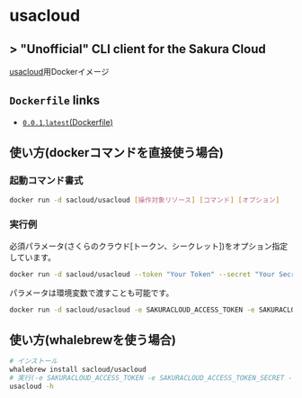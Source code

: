 # usacloud

## > "Unofficial" CLI client for the Sakura Cloud

[usacloud](https://github.com/sacloud/usacloud)用Dockerイメージ

## `Dockerfile` links

- [`0.0.1`,`latest`(Dockerfile)](https://github.com/sacloud/usacloud-docker/tree/master/0.0.1/)

## 使い方(dockerコマンドを直接使う場合)

### 起動コマンド書式

```bash
docker run -d sacloud/usacloud [操作対象リソース] [コマンド] [オプション]
```

### 実行例

必須パラメータ(さくらのクラウド[トークン、シークレット])をオプション指定しています。

```bash
docker run -d sacloud/usacloud --token "Your Token" --secret "Your Secret"
```

パラメータは環境変数で渡すことも可能です。

```bash
docker run -d sacloud/usacloud -e SAKURACLOUD_ACCESS_TOKEN -e SAKURACLOUD_ACCESS_TOKEN_SECRET
```

## 使い方(whalebrewを使う場合)

```bash
# インストール
whalebrew install sacloud/usacloud
# 実行(-e SAKURACLOUD_ACCESS_TOKEN -e SAKURACLOUD_ACCESS_TOKEN_SECRET -v $PWD:/workdir が指定されている状態となる)
usacloud -h
```